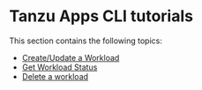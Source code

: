 # Tanzu Apps CLI tutorials

This section contains the following topics:

- [Create/Update a Workload](create-update-workload.hbs.md)
- [Get Workload Status](get-workload-status.hbs.md)
- [Delete a workload](delete-workload.hbs.md)
